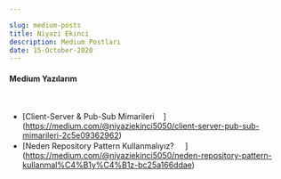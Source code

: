 ```yaml
---

slug: medium-posts
title: Niyazi Ekinci
description: Medium Postları
date: 15-October-2020
---
```


#### Medium Yazılarım
<br/>

- [Client-Server & Pub-Sub Mimarileri<img style="width: 16px; height: 16px" src="https://materialdesignicons.com/api/download/icon/png/12B95238-1D74-4C6C-9BBD-C055B4DD0E4D" />] (https://medium.com/@niyaziekinci5050/client-server-pub-sub-mimarileri-2c5e09362962)
- [Neden Repository Pattern Kullanmalıyız? <img style="width: 16px; height: 16px" src="https://materialdesignicons.com/api/download/icon/png/12B95238-1D74-4C6C-9BBD-C055B4DD0E4D" />] (https://medium.com/@niyaziekinci5050/neden-repository-pattern-kullanmal%C4%B1y%C4%B1z-bc25a166ddae)